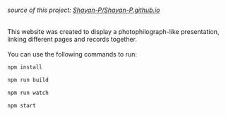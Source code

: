 ###### source of this project: [Shayan-P/Shayan-P.github.io](https://github.com/Shayan-P/Shayan-P.github.io)


This website was created to display a photophilograph-like presentation, linking different pages and records together.
<br><br>
You can use the following commands to run:
```bash
npm install
```
```bash
npm run build
```
```bash
npm run watch
```
```bash
npm start
```